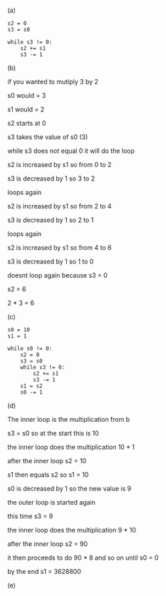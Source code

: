 (a)
```
s2 = 0
s3 = s0

while s3 != 0:
    s2 += s1
    s3 -= 1
```

(b) 

if you wanted to mutiply 3 by 2

s0 would = 3 

s1 would = 2

s2 starts at 0

s3 takes the value of s0 (3)

while s3 does not equal 0 it will do the loop

s2 is increased by s1 so from 0 to 2

s3 is decreased by 1 so 3 to 2

loops again

s2 is increased by s1 so from 2 to 4

s3 is decreased by 1 so 2 to 1

loops again

s2 is increased by s1 so from 4 to 6

s3 is decreased by 1 so 1 to 0

doesnt loop again because s3 = 0

s2 = 6

2 * 3 = 6

(c)
```
s0 = 10
s1 = 1

while s0 != 0:
    s2 = 0
    s3 = s0
    while s3 != 0:
        s2 += s1
        s3 -= 1
    s1 = s2
    s0 -= 1
```

(d)

The inner loop is the multiplication from b

s3 = s0 so at the start this is 10

the inner loop does the multiplication 10 * 1

after the inner loop s2 = 10

s1 then equals s2 so s1 = 10

s0 is decreased by 1 so the new value is 9

the outer loop is started again

this time s3 = 9

the inner loop does the multiplication 9 * 10

after the inner loop s2 = 90

it then proceeds to do 90 * 8 and so on until s0 = 0

by the end s1 = 3628800

(e)
